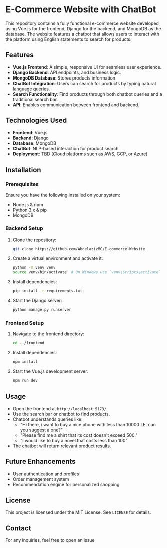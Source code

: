 # E-Commerce Website with ChatBot

This repository contains a fully functional e-commerce website developed using Vue.js for the frontend, Django for the backend, and MongoDB as the database. The website features a chatbot that allows users to interact with the platform using English statements to search for products.

## Features

- **Vue.js Frontend**: A simple, responsive UI for seamless user experience.
- **Django Backend**:  API endpoints, and business logic.
- **MongoDB Database**: Stores products information
- **ChatBot Integration**: Users can search for products by typing natural language queries.
- **Search Functionality**: Find products through both chatbot queries and a traditional search bar.
- **API**: Enables communication between frontend and backend.

## Technologies Used

- **Frontend**: Vue.js
- **Backend**: Django
- **Database**: MongoDB
- **ChatBot**: NLP-based interaction for product search
- **Deployment**: TBD (Cloud platforms such as AWS, GCP, or Azure)

## Installation

### Prerequisites
Ensure you have the following installed on your system:
- Node.js & npm
- Python 3.x & pip
- MongoDB

### Backend Setup
1. Clone the repository:
   ```sh
   git clone https://github.com/AbdelazizMG/E-commerce-Website
   ```
2. Create a virtual environment and activate it:
   ```sh
   python -m venv venv
   source venv/bin/activate  # On Windows use `venv\Scripts\activate`
   ```
3. Install dependencies:
   ```sh
   pip install -r requirements.txt
   ```
4. Start the Django server:
   ```sh
   python manage.py runserver
   ```

### Frontend Setup
1. Navigate to the frontend directory:
   ```sh
   cd ../frontend
   ```
2. Install dependencies:
   ```sh
   npm install
   ```
3. Start the Vue.js development server:
   ```sh
   npm run dev
   ```


## Usage
- Open the frontend at `http://localhost:5173/`.
- Use the search bar or chatbot to find products.
- Chatbot understands queries like:
  - "Hi there, i want to buy a nice phone with less than 10000 LE. can you suggest a one?"
  - "Please find me a shirt that its cost doesn't exceed 500."
  - "I would like to buy a novel that costs less than 100"
- The chatbot will return relevant product results.

## Future Enhancements
- User authentication and profiles
- Order management system
- Recommendation engine for personalized shopping


## License
This project is licensed under the MIT License. See `LICENSE` for details.

## Contact
For any inquiries, feel free to open an issue

 

